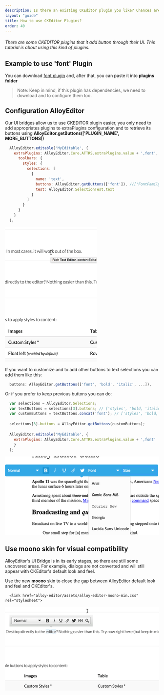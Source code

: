 ```yaml
---
description: Is there an existing CKEditor plugin you like? Chances are you will be able to use it with AlloyEditor as well!
layout: "guide"
title: How to use CKEditor Plugins?
order: 40
---
```


###### There are some CKEDITOR plugins that it add button through their UI. This tutorial is about using this kind of plugins.

<article id="article1">

## Example to use 'font' Plugin

<span class="code-header">You can download <a alt="font plugin" href="http://ckeditor.com/addon/font">font plugin</a> and, after that,
you can paste it into <strong>plugins folder</strong>
</span>

> Note: Keep in mind, if this plugin has dependencies, we need to download and to configure them too.

</article>

<article id="article2">

## Configuration AlloyEditor
<p>
  Our UI bridges allow us to use CKEDITOR plugin easier, you only need to add appropriates plugins to extraPlugins configuration and to retrieve its buttons using <strong>AlloyEditor.getButtons(['PLUGIN_NAME', MORE_BUTTONS])</strong>
</p>

```javascript
  AlloyEditor.editable('MyEditable', {
    extraPlugins: AlloyEditor.Core.ATTRS.extraPlugins.value + ',font',
      toolbars: {
        styles: {
          selections: [
            {
              name: 'text',
              buttons: AlloyEditor.getButtons(['font']), //['FontFamily', 'FontSize']
              test: AlloyEditor.SelectionTest.text
            }
          ]
        }
      }
    }
  );
```

<div class="thumbnail">
  <img class="img img-polaroid" src="/images/guides/ckeditor_plugins.gif"/>
</div>

<p>
  If you want to customize and to add other buttons to text selections you can add them like this:
</p>

```javascript
  buttons: AlloyEditor.getButtons(['font', 'bold', 'italic', ...]),
```

<p>
 Or if you prefer to keep previous buttons you can do:
</p>

```javascript
  var selections = AlloyEditor.Selections;
  var textButtons = selections[3].buttons; // ['styles', 'bold, 'italic', 'underline', 'link', twitter']
  var customButtons = textButtons.concat('font'); // ['styles', 'bold, 'italic', 'underline', 'link', twitter', 'FontFamily', 'FontSize']

  selections[3].buttons = AlloyEditor.getButtons(customButtons);

  AlloyEditor.editable('MyEditable', {
    extraPlugins: AlloyEditor.Core.ATTRS.extraPlugins.value + ',font'
    }
  );
```

<div class="thumbnail">
  <img class="img img-polaroid" src="/images/guides/ckeditor_ui_richcombo.png"/>
</div>


</article>

<article id="article3">

## Use moono skin for visual compatibility

<p>
  AlloyEditor's UI Bridge is in its early stages, so there are still some uncovered areas. For example, dialogs are not converted and will still appear with CKEditor's default look and feel.
</p>

Use the new <strong>moono</strong> skin to close the gap between AlloyEditor default look and feel and CKEditor's.

```text/html
  <link href="alloy-editor/assets/alloy-editor-moono-min.css" rel="stylesheet">
```

<div class="thumbnail">
  <img class="img img-polaroid" src="/images/guides/ckeditor_moono.gif"/>
</div>


</article>